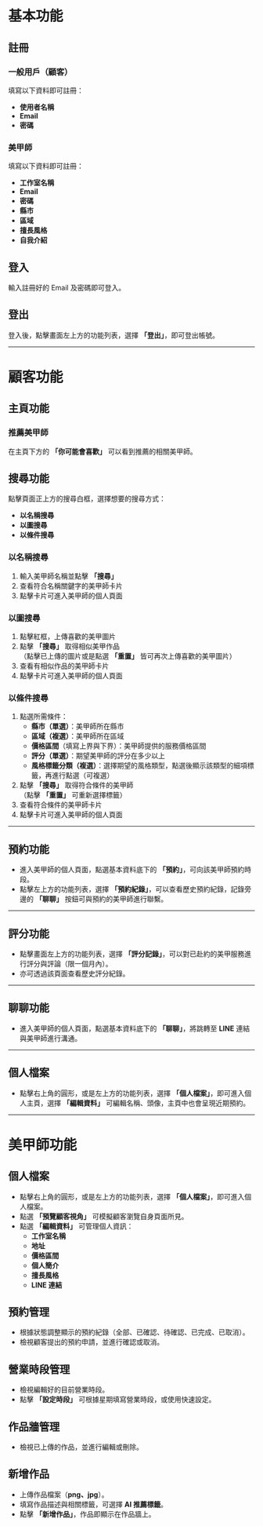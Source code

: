 # 基本功能

## 註冊
### 一般用戶（顧客）
填寫以下資料即可註冊：
- **使用者名稱**
- **Email**
- **密碼**

### 美甲師
填寫以下資料即可註冊：
- **工作室名稱**
- **Email**
- **密碼**
- **縣市**
- **區域**
- **擅長風格**
- **自我介紹**

## 登入
輸入註冊好的 Email 及密碼即可登入。

## 登出
登入後，點擊畫面左上方的功能列表，選擇 **「登出」**，即可登出帳號。

---

# 顧客功能

## 主頁功能
### 推薦美甲師
在主頁下方的 **「你可能會喜歡」** 可以看到推薦的相關美甲師。

## 搜尋功能
點擊頁面正上方的搜尋白框，選擇想要的搜尋方式：
- **以名稱搜尋**
- **以圖搜尋**
- **以條件搜尋**

### 以名稱搜尋
1. 輸入美甲師名稱並點擊 **「搜尋」**
2. 查看符合名稱關鍵字的美甲師卡片
3. 點擊卡片可進入美甲師的個人頁面

### 以圖搜尋
1. 點擊紅框，上傳喜歡的美甲圖片
2. 點擊 **「搜尋」** 取得相似美甲作品  
   （點擊已上傳的圖片或是點選 **「重置」** 皆可再次上傳喜歡的美甲圖片）
3. 查看有相似作品的美甲師卡片
4. 點擊卡片可進入美甲師的個人頁面

### 以條件搜尋
1. 點選所需條件：
   - **縣市（單選）**：美甲師所在縣市
   - **區域（複選）**：美甲師所在區域
   - **價格區間**（填寫上界與下界）：美甲師提供的服務價格區間
   - **評分（單選）**：期望美甲師的評分在多少以上
   - **風格標籤分類（複選）**：選擇期望的風格類型，點選後顯示該類型的細項標籤，再進行點選（可複選）
2. 點擊 **「搜尋」** 取得符合條件的美甲師  
   （點擊 **「重置」** 可重新選擇標籤）
3. 查看符合條件的美甲師卡片
4. 點擊卡片可進入美甲師的個人頁面

---

## 預約功能
- 進入美甲師的個人頁面，點選基本資料底下的 **「預約」**，可向該美甲師預約時段。
- 點擊左上方的功能列表，選擇 **「預約紀錄」**，可以查看歷史預約紀錄，記錄旁邊的 **「聊聊」** 按鈕可與預約的美甲師進行聯繫。

---

## 評分功能
- 點擊畫面左上方的功能列表，選擇 **「評分記錄」**，可以對已赴約的美甲服務進行評分與評論（限一個月內）。
- 亦可透過該頁面查看歷史評分紀錄。

---

## 聊聊功能
- 進入美甲師的個人頁面，點選基本資料底下的 **「聊聊」**，將跳轉至 **LINE** 連結與美甲師進行溝通。

---

## 個人檔案
- 點擊右上角的圓形，或是左上方的功能列表，選擇 **「個人檔案」**，即可進入個人主頁，選擇 **「編輯資料」** 可編輯名稱、頭像，主頁中也會呈現近期預約。

---

# 美甲師功能

## 個人檔案
- 點擊右上角的圓形，或是左上方的功能列表，選擇 **「個人檔案」**，即可進入個人檔案。
- 點選 **「預覽顧客視角」** 可模擬顧客瀏覽自身頁面所見。
- 點選 **「編輯資料」** 可管理個人資訊：
  - **工作室名稱**
  - **地址**
  - **價格區間**
  - **個人簡介**
  - **擅長風格**
  - **LINE 連結**

## 預約管理
- 根據狀態調整顯示的預約紀錄（全部、已確認、待確認、已完成、已取消）。
- 檢視顧客提出的預約申請，並進行確認或取消。

## 營業時段管理
- 檢視編輯好的目前營業時段。
- 點擊 **「設定時段」** 可根據星期填寫營業時段，或使用快速設定。

## 作品牆管理
- 檢視已上傳的作品，並進行編輯或刪除。

## 新增作品
- 上傳作品檔案（**png、jpg**）。
- 填寫作品描述與相關標籤，可選擇 **AI 推薦標籤**。
- 點擊 **「新增作品」**，作品即顯示在作品牆上。
